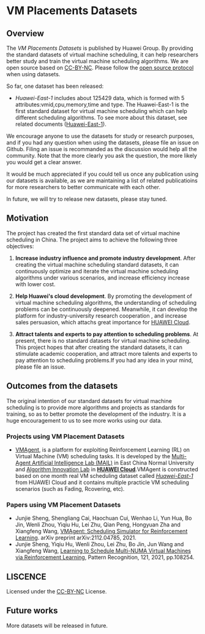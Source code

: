 # VM Placements Datasets

## Overview

The *VM Placements Datasets* is published by Huawei Group. By providing the standard datasets of virtual machine scheduling, it can help researchers better study and train the virtual machine scheduling algorithms.
We are open source based on [CC-BY-NC](https://github.com/santisoler/cc-licenses/blob/master/LICENSE-CC-BY-NC-SA). Please follow the [open source protocol](https://github.com/santisoler/cc-licenses/blob/master/LICENSE-CC-BY-NC-SA) when using datasets.

So far, one dataset has been released:

* *Huawei-East-1* includes about 125429 data, which is formed with 5 attributes:vmid,cpu,memory,time and type. The Huawei-East-1 is the first standard dataset for virtual machine scheduling which can help different scheduling algorithms. To see more about this dataset, see related documents ([Huawei-East-1](./Huawei-East-1/README.md)). 

We encourage anyone to use the datasets for study or research purposes, and if you had any question when using the datasets, please file an issue on Github. Filing an issue is recommanded as the discussion would help all the community. Note that the more clearly you ask the question, the more likely you would get a clear answer.

It would be much appreciated if you could tell us once any publication using our datasets is available, as we are maintaining a list of related publicatioins for more researchers to better communicate with each other.

In future, we will try to release new datasets, please stay tuned.

## Motivation

The project has created the first standard data set of virtual machine scheduling in China. The project aims to achieve the following three objectives:


1. **Increase industry influence and promote industry development**. After creating the virtual machine scheduling standard datasets, it can continuously optimize and iterate the virtual machine scheduling algorithms under various scenarios, and increase efficiency increase with lower cost.

2. **Help Huawei's cloud development**. By promoting the development of virtual machine scheduling algorithms, the understanding of scheduling problems can be continuously deepened. Meanwhile, it can develop the platform for industry-university research cooperation , and increase sales persuasion, which attachs great importance for [HUAWEI Cloud](https://www.huaweicloud.com).


3. **Attract talents and experts to pay attention to scheduling problems**. At present, there is no standard datasets for virtual machine scheduling. This project hopes that after creating the standard datasets, it can stimulate academic cooperation, and attract more talents and experts to pay attention to scheduling problems.If you had any idea in your mind, please file an issue.

## Outcomes from the datasets

The original intention of our standard datasets for virtual machine scheduling is to provide more algorithms and projects as standards for training, so as to better promote the development of the industry. It is a huge encouragement to us to see more works using our data. 

### Projects using VM Placement Datasets

* [VMAgent](https://github.com/mail-ecnu/VMAgent), is a platform for exploiting Reinforcement Learning (RL) on Virtual Machine (VM) scheduling tasks. It is developed by the [Multi-Agent Artificial Intelligence Lab (MAIL)](https://mail-ecnu.cn) in East China Normal University and [Algorithm Innovation Lab](https://www.huaweicloud.com/lab/algorithm/home.html) in [**HUAWEI Cloud**](https://www.huaweicloud.com).VMAgent is constructed based on one month real VM scheduling dataset called [*Huawei-East-1*](https://vmagent.readthedocs.io/en/latest/simulator/dataset.html) from HUAWEI Cloud and it contains multiple practicle VM scheduling scenarios (such as Fading, Rcovering, etc).

### Papers using VM Placement Datasets

* Junjie Sheng, Shengliang Cai, Haochuan Cui, Wenhao Li, Yun Hua, Bo Jin, Wenli Zhou, Yiqiu Hu, Lei Zhu, Qian Peng, Hongyuan Zha and Xiangfeng Wang, [VMAgent: Scheduling Simulator for Reinforcement Learning](https://arxiv.org/abs/2112.04785). arXiv preprint arXiv:2112.04785, 2021.
* Junjie Sheng, Yiqiu Hu, Wenli Zhou, Lei Zhu, Bo Jin, Jun Wang and Xiangfeng Wang, [Learning to Schedule Multi-NUMA Virtual Machines via Reinforcement Learning](https://www.sciencedirect.com/science/article/abs/pii/S0031320321004349), Pattern Recognition, 121, 2021, pp.108254.


## LISCENCE
Licensed under the [CC-BY-NC](https://github.com/santisoler/cc-licenses/blob/master/LICENSE-CC-BY-NC-SA) License.

## Future works

More datasets will be released in future.